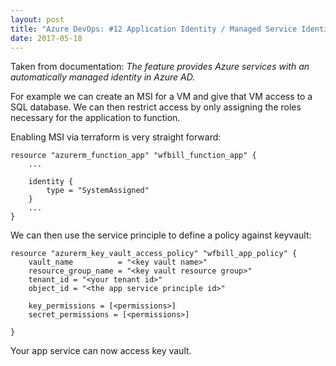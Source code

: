 ```yaml
---
layout: post
title: "Azure DevOps: #12 Application Identity / Managed Service Identity"
date: 2017-05-18
---
```


Taken from documentation: *The feature provides Azure services with an automatically managed identity in Azure AD.*

For example we can create an MSI for a VM and give that VM access to a SQL database.  We can then restrict access by only assigning the roles necessary for the application to function.

Enabling MSI via terraform is very straight forward:

    resource "azurerm_function_app" "wfbill_function_app" {
        ...

        identity {
            type = "SystemAssigned"
        }
        ...
    }


We can then use the service principle to define a policy against keyvault: 

    resource "azurerm_key_vault_access_policy" "wfbill_app_policy" {
        vault_name          = "<key vault name>"
        resource_group_name = "<key vault resource group>"
        tenant_id = "<your tenant id>"
        object_id = "<the app service principle id>"

        key_permissions = [<permissions>]
        secret_permissions = [<permissions>]

    }

Your app service can now access key vault.